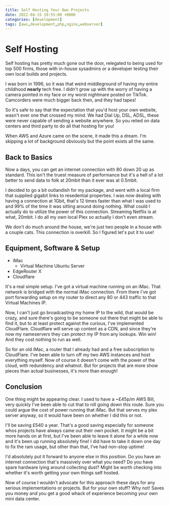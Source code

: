 ```yaml
---
title: Self Hosting Your Own Projects
date: 2022-04-15 19:55:00 +0000
categories: [development]
tags: [aws,development,php,nginx,webserver]
---
```


# Self Hosting
Self hosting has pretty much gone out the door, relegated to being used for top 500 firms, those with in-house sysadmins or a developer testing their own local builds and projects.

I was born in 1996, so it was that weird middleground of having my entire childhood **nearly** tech free. I didn't grow up with the worry of having a camera pointed in my face or my worst nightmare posted on TikTok. Camcorders were much bigger back then, and they had tapes!

So it's safe to say that the expectation that you'd host your own website, wasn't ever one that crossed my mind. We had Dial Up, DSL, ADSL, these were never capable of sending a website anywhere. So you relied on data centers and third party to do all that hosting for you!

When AWS and Azure came on the scene, it made this a dream. I'm skipping a lot of background obviously but the point exists all the same.

## Back to Basics

Now a days, you can get an internet connection with 80 down 20 up as standard. This isn't the truest measure of performance but it's a hell of a lot better to send data to folk at 20mbit than it ever was at 0.5mbit.

I decided to go a bit outlandish for my package, and went with a local firm that supplied gigabit links to resedential properties. I was now dealing with having a connection at 1Gbit, that's 12 times faster than what I was used to and 99% of the time it was sitting around doing nothing. What could I actually do to utilize the power of this connection. Streaming Netflix is at what, 20mbit. I do all my own local Plex so actually I don't even stream.

We don't do much around the house, we're just two people in a house with a couple cats. This connection is overkill. So I figured let's put it to use!

## Equipment, Software & Setup
- iMac
  - Virtual Machine Ubuntu Server
- EdgeRouter X
- Cloudflare

It's a real simple setup. I've got a virtual machine running on an iMac. That network is bridged with the normal iMac connection. From there I've got port forwarding setup on my router to direct any 80 or 443 traffic to that Virtual Machines IP.

Now, I can't just go broadcasting my home IP to the wild, that would be crazy, and sure there's going to be someone out there that might be able to find it, but to at least protect against the curious, I've implemented CloudFlare.
Cloudflare will serve up content as a CDN, and since they're now my nameservers they can protect my IP from any lookups. Win win! And they cost nothing to run as well.

So for an old iMac, a router that I already had and a free subscription to CloudFlare. I've been able to turn off my two AWS instances and host everything myself. Now of course it doesn't come with the power of the cloud, with redundency and whatnot. But for projects that are more show pieces than actual businesses, it's more than enough!

## Conclusion

One thing might be appearing clear. I used to have a ~£45p/m AWS Bill, very quickly I've been able to cut that to nill going down this route. Sure you could argue the cost of power running that iMac. But that serves my plex server anyway, so it would have been on whether I did this or not.

I'll be saving £540 a year. That's a good saving especially for someone whos projects have always came out their own pocket. It might be a bit more hands on at first, but I've been able to leave it alone for a while now and it's been up running absolutely fine! I did have to take it down one day to fix the ram usage, but other than that, I've had non-stop uptime!

I'd absolutely put it forward to anyone else in this position. Do you have an internet connection that's massively over what you need? Do you have spare hardware lying around collecting dust? Might be worth checking into whether it's worth getting your own things self hosted.

Now of course I wouldn't advocate for this approach these days for any serious implementations or projects. But for your own stuff? Why not! Saves you money and you get a good whack of experience becoming your own mini data center.
